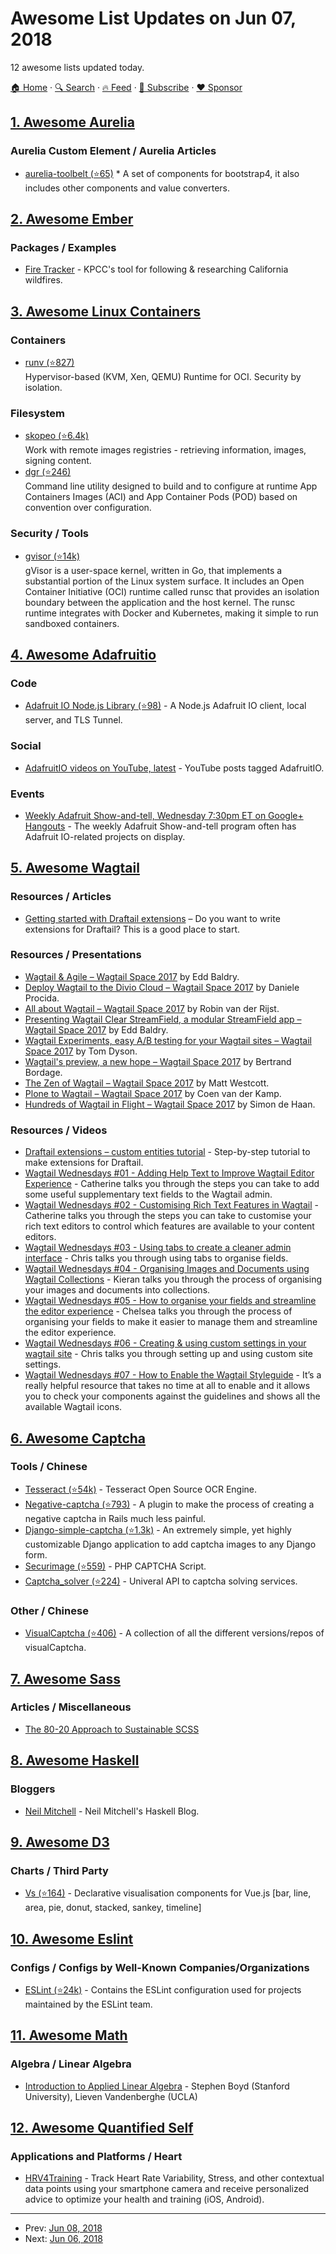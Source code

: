 # Awesome List Updates on Jun 07, 2018

12 awesome lists updated today.

[🏠 Home](/README.md) · [🔍 Search](https://www.trackawesomelist.com/search/) · [🔥 Feed](https://www.trackawesomelist.com/rss.xml) · [📮 Subscribe](https://trackawesomelist.us17.list-manage.com/subscribe?u=d2f0117aa829c83a63ec63c2f&id=36a103854c) · [❤️  Sponsor](https://github.com/sponsors/theowenyoung)



## [1. Awesome Aurelia](/content/aurelia-contrib/awesome-aurelia/README.md)

### Aurelia Custom Element / Aurelia Articles

*   [aurelia-toolbelt (⭐65)](https://github.com/aurelia-toolbelt/aurelia-toolbelt) \* A set of components for bootstrap4, it also includes other components and value converters.

## [2. Awesome Ember](/content/ember-community-russia/awesome-ember/README.md)

### Packages / Examples

*   [Fire Tracker](https://github.com/SCPR/fire-tracker) - KPCC's tool for following & researching California wildfires.

## [3. Awesome Linux Containers](/content/Friz-zy/awesome-linux-containers/README.md)

### Containers

*   [runv (⭐827)](https://github.com/hyperhq/runv)\
    Hypervisor-based (KVM, Xen, QEMU) Runtime for OCI. Security by isolation.

### Filesystem

*   [skopeo (⭐6.4k)](https://github.com/projectatomic/skopeo)\
    Work with remote images registries - retrieving information, images, signing content.
*   [dgr (⭐246)](https://github.com/blablacar/dgr)\
    Command line utility designed to build and to configure at runtime App Containers Images (ACI) and App Container Pods (POD) based on convention over configuration.

### Security / Tools

*   [gvisor (⭐14k)](https://github.com/google/gvisor)\
    gVisor is a user-space kernel, written in Go, that implements a substantial portion of the Linux system surface. It includes an Open Container Initiative (OCI) runtime called runsc that provides an isolation boundary between the application and the host kernel. The runsc runtime integrates with Docker and Kubernetes, making it simple to run sandboxed containers.

## [4. Awesome Adafruitio](/content/adafruit/awesome-adafruitio/README.md)

### Code

*   [Adafruit IO Node.js Library (⭐98)](https://github.com/adafruit/adafruit-io-node) - A Node.js Adafruit IO client, local server, and TLS Tunnel.

### Social

*   [AdafruitIO videos on YouTube, latest](https://www.youtube.com/results?sp=CAI%253D\&search_query=adafruitio) - YouTube posts tagged AdafruitIO.

### Events

*   [Weekly Adafruit Show-and-tell, Wednesday 7:30pm ET on Google+ Hangouts](https://plus.google.com/+adafruit) - The weekly Adafruit Show-and-tell program often has Adafruit IO-related projects on display.

## [5. Awesome Wagtail](/content/springload/awesome-wagtail/README.md)

### Resources / Articles

*   [Getting started with Draftail extensions](https://thib.me/getting-started-with-draftail-extensions) – Do you want to write extensions for Draftail? This is a good place to start.

### Resources / Presentations

*   [Wagtail & Agile – Wagtail Space 2017](https://youtu.be/-Qii_AyQsxE?t=2m21s) by Edd Baldry.
*   [Deploy Wagtail to the Divio Cloud – Wagtail Space 2017](https://youtu.be/-Qii_AyQsxE?t=38m13s) by Daniele Procida.
*   [All about Wagtail – Wagtail Space 2017](https://youtu.be/OedQi5W3Zho) by Robin van der Rijst.
*   [Presenting Wagtail Clear StreamField, a modular StreamField app – Wagtail Space 2017](https://youtu.be/OedQi5W3Zho?t=19m1s) by Edd Baldry.
*   [Wagtail Experiments, easy A/B testing for your Wagtail sites – Wagtail Space 2017](https://youtu.be/OedQi5W3Zho?t=34m37s) by Tom Dyson.
*   [Wagtail's preview, a new hope – Wagtail Space 2017](https://www.youtube.com/watch?v=ObM2pUgY-bs) by Bertrand Bordage.
*   [The Zen of Wagtail – Wagtail Space 2017](https://youtu.be/ObM2pUgY-bs?t=16m38s) by Matt Westcott.
*   [Plone to Wagtail – Wagtail Space 2017](https://youtu.be/hZcuq8WJVew?t=2m57s) by Coen van der Kamp.
*   [Hundreds of Wagtail in Flight – Wagtail Space 2017](https://youtu.be/hZcuq8WJVew?t=24m9s) by Simon de Haan.

### Resources / Videos

*   [Draftail extensions – custom entities tutorial](https://www.youtube.com/watch?v=nCMgoTerEb4) - Step-by-step tutorial to make extensions for Draftail.
*   [Wagtail Wednesdays #01 - Adding Help Text to Improve Wagtail Editor Experience](https://www.youtube.com/watch?v=ciYNMcv3lE0) - Catherine talks you through the steps you can take to add some useful supplementary text fields to the Wagtail admin.
*   [Wagtail Wednesdays #02 - Customising Rich Text Features in Wagtail](https://www.youtube.com/watch?v=ei7ot_Wry3o) - Catherine talks you through the steps you can take to customise your rich text editors to control which features are available to your content editors.
*   [Wagtail Wednesdays #03 - Using tabs to create a cleaner admin interface](https://www.youtube.com/watch?v=uZc0aZrHtQw) - Chris talks you through using tabs to organise fields.
*   [Wagtail Wednesdays #04 - Organising Images and Documents using Wagtail Collections](https://www.youtube.com/watch?v=HGXHtFpLDCA) - Kieran talks you through the process of organising your images and documents into collections.
*   [Wagtail Wednesdays #05 - How to organise your fields and streamline the editor experience](https://www.youtube.com/watch?v=CedcZmQ9KHs) - Chelsea talks you through the process of organising your fields to make it easier to manage them and streamline the editor experience.
*   [Wagtail Wednesdays #06 - Creating & using custom settings in your wagtail site](https://www.youtube.com/watch?v=KJWCGq3IRNc) - Chris talks you through setting up and using custom site settings.
*   [Wagtail Wednesdays #07 - How to Enable the Wagtail Styleguide](https://www.youtube.com/watch?v=_CfU9UivYPI) - It’s a really helpful resource that takes no time at all to enable and it allows you to check your components against the guidelines and shows all the available Wagtail icons.

## [6. Awesome Captcha](/content/ZYSzys/awesome-captcha/README.md)

### Tools / Chinese

*   [Tesseract (⭐54k)](https://github.com/tesseract-ocr/tesseract) - Tesseract Open Source OCR Engine.
*   [Negative-captcha (⭐793)](https://github.com/subwindow/negative-captcha) - A plugin to make the process of creating a negative captcha in Rails much less painful.
*   [Django-simple-captcha (⭐1.3k)](https://github.com/mbi/django-simple-captcha) - An extremely simple, yet highly customizable Django application to add captcha images to any Django form.
*   [Securimage (⭐559)](https://github.com/dapphp/securimage) - PHP CAPTCHA Script.
*   [Captcha\_solver (⭐224)](https://github.com/lorien/captcha_solver) - Univeral API to captcha solving services.

### Other / Chinese

*   [VisualCaptcha (⭐406)](https://github.com/emotionLoop/visualCaptcha) - A collection of all the different versions/repos of visualCaptcha.

## [7. Awesome Sass](/content/Famolus/awesome-sass/README.md)

### Articles / Miscellaneous

*   [The 80-20 Approach to Sustainable SCSS](https://zendev.com/2018/05/30/the-80-20-approach-to-sustainable-scss.html)

## [8. Awesome Haskell](/content/krispo/awesome-haskell/README.md)

### Bloggers

*   [Neil Mitchell](https://neilmitchell.blogspot.com/) - Neil Mitchell's Haskell Blog.

## [9. Awesome D3](/content/wbkd/awesome-d3/README.md)

### Charts / Third Party

*   [Vs (⭐164)](https://github.com/GopherJ/Vs) - Declarative visualisation components for Vue.js \[bar, line, area, pie, donut, stacked, sankey, timeline]

## [10. Awesome Eslint](/content/dustinspecker/awesome-eslint/README.md)

### Configs / Configs by Well-Known Companies/Organizations

*   [ESLint (⭐24k)](https://github.com/eslint/eslint/tree/master/packages/eslint-config-eslint) - Contains the ESLint configuration used for projects maintained by the ESLint team.

## [11. Awesome Math](/content/rossant/awesome-math/README.md)

### Algebra / Linear Algebra

*   [Introduction to Applied Linear Algebra](https://web.stanford.edu/~boyd/vmls/vmls.pdf) - Stephen Boyd (Stanford University), Lieven Vandenberghe (UCLA)

## [12. Awesome Quantified Self](/content/woop/awesome-quantified-self/README.md)

### Applications and Platforms / Heart

*   [HRV4Training](https://www.hrv4training.com/) - Track Heart Rate Variability, Stress, and other contextual data points using your smartphone camera and receive personalized advice to optimize your health and training (iOS, Android).

---

- Prev: [Jun 08, 2018](/content/2018/06/08/README.md)
- Next: [Jun 06, 2018](/content/2018/06/06/README.md)